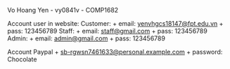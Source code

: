 Vo Hoang Yen - vy0841v - COMP1682

Account user in website:
Customer: 
    + email: yenvhgcs18147@fpt.edu.vn 
    + pass: 123456789
Staff: 
    + email: staff@gmail.com 
    + pass: 123456789
Admin: 
    + email: admin@gmail.com 
    + pass: 123456789
    
Account Paypal
    + sb-rgwsn7461633@personal.example.com
    + password: Chocolate


